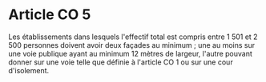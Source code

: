 # Article CO 5

Les établissements dans lesquels l'effectif total est compris entre 1 501 et 2 500 personnes doivent avoir deux façades au minimum ; une au moins sur une voie publique ayant au minimum 12 mètres de largeur, l'autre pouvant donner sur une voie telle que définie à l'article CO 1 ou sur une cour d'isolement.

